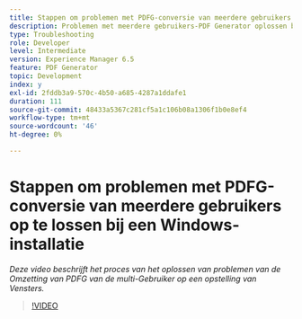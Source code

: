 ```yaml
---
title: Stappen om problemen met PDFG-conversie van meerdere gebruikers op te lossen bij een Windows-installatie
description: Problemen met meerdere gebruikers-PDF Generator oplossen bij Windows Setup.
type: Troubleshooting
role: Developer
level: Intermediate
version: Experience Manager 6.5
feature: PDF Generator
topic: Development
index: y
exl-id: 2fddb3a9-570c-4b50-a685-4287a1ddafe1
duration: 111
source-git-commit: 48433a5367c281cf5a1c106b08a1306f1b0e8ef4
workflow-type: tm+mt
source-wordcount: '46'
ht-degree: 0%

---
```


# Stappen om problemen met PDFG-conversie van meerdere gebruikers op te lossen bij een Windows-installatie

*Deze video beschrijft het proces van het oplossen van problemen van de Omzetting van PDFG van de multi-Gebruiker op een opstelling van Vensters.*

>[!VIDEO](https://video.tv.adobe.com/v/335550?quality=12&learn=on)
